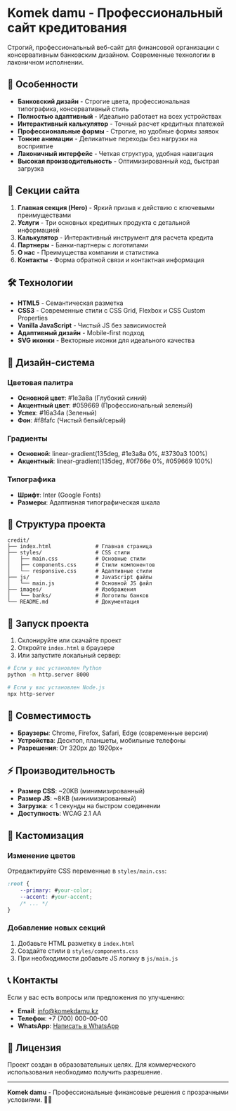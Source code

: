 # Komek damu - Профессиональный сайт кредитования

Строгий, профессиональный веб-сайт для финансовой организации с консервативным банковским дизайном. Современные технологии в лаконичном исполнении.

## 🚀 Особенности

- **Банковский дизайн** - Строгие цвета, профессиональная типографика, консервативный стиль
- **Полностью адаптивный** - Идеально работает на всех устройствах
- **Интерактивный калькулятор** - Точный расчет кредитных платежей
- **Профессиональные формы** - Строгие, но удобные формы заявок
- **Тонкие анимации** - Деликатные переходы без нагрузки на восприятие
- **Лаконичный интерфейс** - Четкая структура, удобная навигация
- **Высокая производительность** - Оптимизированный код, быстрая загрузка

## 📱 Секции сайта

1. **Главная секция (Hero)** - Яркий призыв к действию с ключевыми преимуществами
2. **Услуги** - Три основных кредитных продукта с детальной информацией
3. **Калькулятор** - Интерактивный инструмент для расчета кредита
4. **Партнеры** - Банки-партнеры с логотипами
5. **О нас** - Преимущества компании и статистика
6. **Контакты** - Форма обратной связи и контактная информация

## 🛠️ Технологии

- **HTML5** - Семантическая разметка
- **CSS3** - Современные стили с CSS Grid, Flexbox и CSS Custom Properties
- **Vanilla JavaScript** - Чистый JS без зависимостей
- **Адаптивный дизайн** - Mobile-first подход
- **SVG иконки** - Векторные иконки для идеального качества

## 🎨 Дизайн-система

### Цветовая палитра
- **Основной цвет**: #1e3a8a (Глубокий синий)
- **Акцентный цвет**: #059669 (Профессиональный зеленый)
- **Успех**: #16a34a (Зеленый)
- **Фон**: #f8fafc (Чистый белый/серый)

### Градиенты
- **Основной**: linear-gradient(135deg, #1e3a8a 0%, #3730a3 100%)
- **Акцентный**: linear-gradient(135deg, #0f766e 0%, #059669 100%)

### Типографика
- **Шрифт**: Inter (Google Fonts)
- **Размеры**: Адаптивная типографическая шкала

## 📁 Структура проекта

```
credit/
├── index.html              # Главная страница
├── styles/                 # CSS стили
│   ├── main.css            # Основные стили
│   ├── components.css      # Стили компонентов
│   └── responsive.css      # Адаптивные стили
├── js/                     # JavaScript файлы
│   └── main.js             # Основной JS файл
├── images/                 # Изображения
│   └── banks/              # Логотипы банков
└── README.md               # Документация
```

## 🚀 Запуск проекта

1. Склонируйте или скачайте проект
2. Откройте `index.html` в браузере
3. Или запустите локальный сервер:

```bash
# Если у вас установлен Python
python -m http.server 8000

# Если у вас установлен Node.js
npx http-server
```

## 📱 Совместимость

- **Браузеры**: Chrome, Firefox, Safari, Edge (современные версии)
- **Устройства**: Десктоп, планшеты, мобильные телефоны
- **Разрешения**: От 320px до 1920px+

## ⚡ Производительность

- **Размер CSS**: ~20KB (минимизированный)
- **Размер JS**: ~8KB (минимизированный)
- **Загрузка**: < 1 секунды на быстром соединении
- **Доступность**: WCAG 2.1 AA

## 🔧 Кастомизация

### Изменение цветов
Отредактируйте CSS переменные в `styles/main.css`:

```css
:root {
    --primary: #your-color;
    --accent: #your-accent;
    /* ... */
}
```

### Добавление новых секций
1. Добавьте HTML разметку в `index.html`
2. Создайте стили в `styles/components.css`
3. При необходимости добавьте JS логику в `js/main.js`

## 📞 Контакты

Если у вас есть вопросы или предложения по улучшению:

- **Email**: info@komekdamu.kz
- **Телефон**: +7 (700) 000-00-00
- **WhatsApp**: [Написать в WhatsApp](https://wa.me/77000000000)

## 📄 Лицензия

Проект создан в образовательных целях. Для коммерческого использования необходимо получить разрешение.

---

**Komek damu** - Профессиональные финансовые решения с прозрачными условиями. 🏦💼 